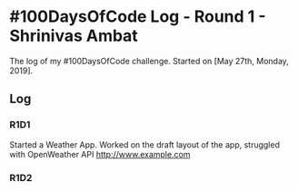 # #100DaysOfCode Log - Round 1 - Shrinivas Ambat

The log of my #100DaysOfCode challenge. Started on [May 27th, Monday, 2019].

## Log

### R1D1 
Started a Weather App. Worked on the draft layout of the app, struggled with OpenWeather API http://www.example.com

### R1D2
